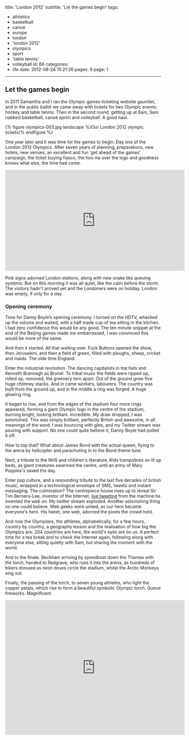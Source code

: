 title: 'London 2012'
subtitle: 'Let the games begin'
tags:
  - athletics
  - basketball
  - canoe
  - europe
  - london
  - 'london 2012'
  - olympics
  - sport
  - 'table tennis'
  - volleyball
id: 66
categories:
  - life
date: 2012-08-24 15:21:26
pages: 9
page: 1
---

## Let the games begin

In 2011 Samantha and I ran the Olympic games ticketing website gauntlet, and in the public ballot we came away with tickets for two Olympic events; hockey and table tennis. Then in the second round, getting up at 6am, Sam nabbed basketball, canoe sprint and volleyball. A good haul.

{% figure olympics-003.jpg landscape %}Our London 2012 olympic tickets{% endfigure %}

One year later and it was time for the games to begin. Day one of the London 2012 Olympics. After seven years of planning, preparations, new hotels, new venues, an excellent and fun 'get ahead of the games' campaign, the ticket buying fiasco, the hoo-ha over the logo and goodness knows what else, the time had come.

<iframe width="580" height="326" src="http://www.youtube.com/embed/66molzUEkWI" frameborder="0" allowfullscreen></iframe>

Pink signs adorned London stations, along with new snake like queuing systems. But on this morning it was all quiet, like the calm before the storm. The visitors hadn't arrived yet and the Londoners were on holiday. London was empty, if only for a day.

### Opening ceremony

Time for Danny Boyle’s opening ceremony. I turned on the HDTV, whacked up the volume and waited, with a half made cup of tea sitting in the kitchen. I had zero confidence this would be any good. The ten minute snippet at the end of the Beijing games made me embarrassed, I was convinced this would be more of the same.

And then it started. All that waiting over. Fuck Buttons opened the show, then Jerusalem, and then a field of green, filled with ploughs, sheep, cricket and maids. The olde time England.

Enter the industrial revolution. The dancing capitalists in top hats and Kenneth Brannagh as Brunel. To tribal music the fields were ripped up, rolled up, removed, the greenery torn apart. Out of the ground grew five huge chimney stacks. And in came workers, labourers. The country was built from the ground up, and in the middle a ring was forged. A huge glowing ring.

It began to rise, and from the edges of the stadium four more rings appeared, forming a giant Olympic logo in the centre of the stadium, burning bright, looking brilliant. Incredible. My draw dropped, I was astonished. This was simply brilliant, perfectly British and awesome, in all meanings of the word. I was bouncing with glee, and my Twitter stream was pouring with support. No one could quite believe it, Danny Boyle had pulled it off.

How to top that? What about James Bond with the actual queen, flying to the arena by helicopter and parachuting in to the Bond theme tune.

Next, a tribute to the NHS and children's literature. Kids trampolines on lit up beds, as giant creatures swarmed the centre, until an army of Mary Poppins's saved the day.

Enter pop culture, and a resounding tribute to the last five decades of british music, wrapped in a technological envelope of SMS, tweets and instant messaging. The culmination? The centrepiece house rises up to reveal Sir Tim Berners-Lee, inventor of the Internet, [live tweeting](https://twitter.com/timberners_lee/status/228960085672599552) from the machine he invented the web on. My twitter stream exploded. Another astonishing thing no one could believe. Web geeks were united, as our hero became everyone's hero. His tweet, one web, adorned the pixels the crowd held.

And now the Olympians, the athletes, alphabetically, for a few hours, country by country, a geography lesson and the realisation of how big the Olympics are: 204 countries are here, the world's eyes are on us. A perfect time for a tea break and to check the Internet again, following along with everyone else, sitting quietly with Sam, but sharing the moment with the world.

And to the finale. Beckham arriving by speedboat down the Thames with the torch, handed to Redgrave, who runs it into the arena, as hundreds of bikers dressed as neon doves circle the stadium, whilst the Arctic Monkeys sing out.

Finally, the passing of the torch, to seven young athletes, who light the copper petals, which rise to form a beautiful symbolic Olympic torch. Queue fireworks. Magnificent.

<iframe width="580" height="435" src="http://www.youtube.com/embed/4As0e4de-rI" frameborder="0" allowfullscreen></iframe>
